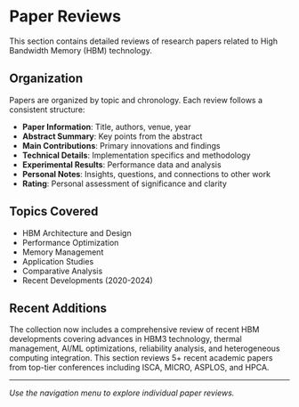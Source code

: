 # Paper Reviews

This section contains detailed reviews of research papers related to High Bandwidth Memory (HBM) technology.

## Organization

Papers are organized by topic and chronology. Each review follows a consistent structure:

- **Paper Information**: Title, authors, venue, year
- **Abstract Summary**: Key points from the abstract
- **Main Contributions**: Primary innovations and findings
- **Technical Details**: Implementation specifics and methodology
- **Experimental Results**: Performance data and analysis
- **Personal Notes**: Insights, questions, and connections to other work
- **Rating**: Personal assessment of significance and clarity

## Topics Covered

- HBM Architecture and Design
- Performance Optimization
- Memory Management
- Application Studies
- Comparative Analysis
- Recent Developments (2020-2024)

## Recent Additions

The collection now includes a comprehensive review of recent HBM developments covering advances in HBM3 technology, thermal management, AI/ML optimizations, reliability analysis, and heterogeneous computing integration. This section reviews 5+ recent academic papers from top-tier conferences including ISCA, MICRO, ASPLOS, and HPCA.

---

*Use the navigation menu to explore individual paper reviews.*